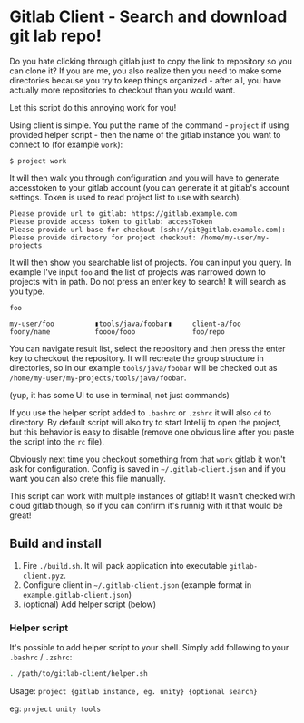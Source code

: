 # Gitlab Client - Search and download git lab repo!

Do you hate clicking through gitlab just to copy the link
to repository so you can clone it? If you are me, you also realize
then you need to make some directories because you try to keep
things organized - after all, you have actually more repositories
to checkout than you would want.

Let this script do this annoying work for you!

Using client is simple. You put the name of the command - `project` if
using provided helper script - then the name of the gitlab
instance you want to connect to (for example `work`):

```
$ project work
```

It will then walk you through configuration and you will
have to generate accesstoken to your gitlab account (you
can generate it at gitlab's account settings. Token is used
to read project list to use with search).

```
Please provide url to gitlab: https://gitlab.example.com
Please provide access token to gitlab: accessToken
Please provide url base for checkout [ssh://git@gitlab.example.com]: 
Please provide directory for project checkout: /home/my-user/my-projects
```

It will then show you searchable list of projects. You can input
you query. In example I've input `foo` and the list of projects
was narrowed down to projects with in path. Do not press an enter
key to search! It will search as you type.


```
foo

my-user/foo          ▮tools/java/foobar▮     client-a/foo
foony/name           foooo/fooo              foo/repo

```

You can navigate result list, select the repository and then press the enter
key to checkout the repository. It will recreate the group structure in
directories, so in our example `tools/java/foobar` will be checked out
as `/home/my-user/my-projects/tools/java/foobar`.

(yup, it has some UI to use in terminal, not just commands)

If you use the helper script added to `.bashrc` or `.zshrc` it will also
`cd` to directory. By default script will also try to start Intellij to
open the project, but this behavior is easy to disable (remove one
obvious line after you paste the script into the `rc` file).

Obviously next time you checkout something from that `work` gitlab it
won't ask for configuration. Config is saved in `~/.gitlab-client.json`
and if you want you can also crete this file manually.

This script can work with multiple instances of gitlab! It wasn't checked
with cloud gitlab though, so if you can confirm it's runnig with it that would
be great!

## Build and install

1. Fire `./build.sh`. It will pack application into executable `gitlab-client.pyz`.
1. Configure client in `~/.gitlab-client.json` (example format in `example.gitlab-client.json`)
1. (optional) Add helper script (below)  

### Helper script

It's possible to add helper script to your shell. Simply add following to your `.bashrc` / `.zshrc`:

```bash
. /path/to/gitlab-client/helper.sh
```

Usage: `project {gitlab instance, eg. unity} {optional search}`

eg: `project unity tools`
